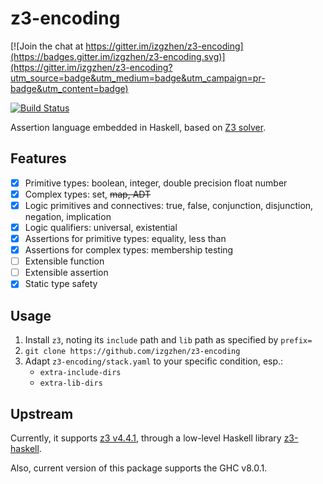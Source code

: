 z3-encoding
=====

[![Join the chat at https://gitter.im/izgzhen/z3-encoding](https://badges.gitter.im/izgzhen/z3-encoding.svg)](https://gitter.im/izgzhen/z3-encoding?utm_source=badge&utm_medium=badge&utm_campaign=pr-badge&utm_content=badge)

[![Build Status](https://travis-ci.org/izgzhen/z3-encoding.svg?branch=master)](https://travis-ci.org/izgzhen/z3-encoding)

Assertion language embedded in Haskell, based on [Z3 solver](http://research.microsoft.com/en-us/um/redmond/projects/z3/).

## Features
* [x] Primitive types: boolean, integer, double precision float number
* [x] Complex types: set, <strike>map, ADT</strike>
* [x] Logic primitives and connectives: true, false, conjunction, disjunction, negation, implication
* [x] Logic qualifiers: universal, existential
* [x] Assertions for primitive types: equality, less than
* [x] Assertions for complex types: membership testing
* [ ] Extensible function
* [ ] Extensible assertion
* [x] Static type safety

## Usage
1. Install `z3`, noting its `include` path and `lib` path as specified by `prefix=`
3. `git clone https://github.com/izgzhen/z3-encoding`
4. Adapt `z3-encoding/stack.yaml` to your specific condition, esp.:
    * `extra-include-dirs`
    * `extra-lib-dirs`

## Upstream
Currently, it supports [z3 v4.4.1](https://github.com/Z3Prover/z3/releases), through a low-level Haskell library [z3-haskell](https://hackage.haskell.org/package/z3).

Also, current version of this package supports the GHC v8.0.1.
